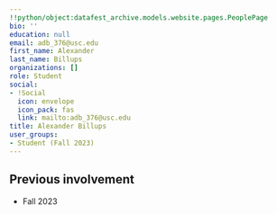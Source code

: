 ```yaml
---
!!python/object:datafest_archive.models.website.pages.PeoplePage
bio: ''
education: null
email: adb_376@usc.edu
first_name: Alexander
last_name: Billups
organizations: []
role: Student
social:
- !Social
  icon: envelope
  icon_pack: fas
  link: mailto:adb_376@usc.edu
title: Alexander Billups
user_groups:
- Student (Fall 2023)
---
```



## Previous involvement

* Fall 2023

